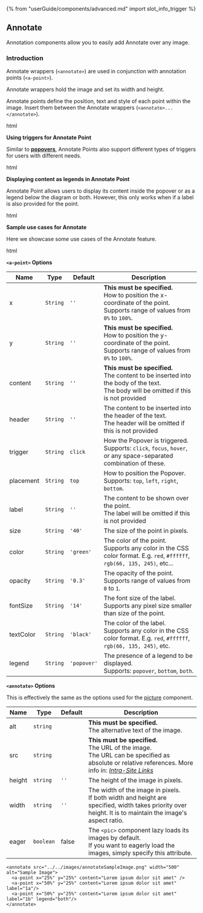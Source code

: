 {% from "userGuide/components/advanced.md" import slot_info_trigger %}

## Annotate

Annotation components allow you to easily add Annotate over any image.

### Introduction

Annotate wrappers (`<annotate>`) are used in conjunction with annotation
points (`<a-point>`).

Annotate wrappers hold the image and set its width and height.

Annotate points define the position, text and style of each point
within the image. Insert them between
the Annotate wrappers (`<annotate>...</annotate>`).

<include src="codeAndOutput.md" boilerplate >
<variable name="highlightStyle">html</variable>
<variable name="code">

<annotate src="../../images/annotateSampleImage.png" width="500" alt="sampleImage">
  <!-- Minimal Point -->
  <a-point x="25%" y="25%" content="Lorem ipsum dolor sit amet" />
  <!-- Customize Point Size (default size is 40px) -->
  <a-point x="50%" y="25%" content="Lorem ipsum dolor sit amet"  size="60"/>
  <!-- Customize Point Header (default is empty) -->
  <a-point x="75%" y="25%" content="Lorem ipsum dolor sit amet"  header="Lorem ipsum"/>
  <!-- Customize Point Color (default color is green) -->
  <a-point x="33%" y="50%" content="Lorem ipsum dolor sit amet"  color="red"/>
  <!-- Customize Point Opacity (default opacity is 0.3) -->
  <a-point x="66%" y="50%" content="Lorem ipsum dolor sit amet"  opacity="0.7"/>
  <!-- Customize Point Label (default is empty) -->
  <a-point x="25%" y="75%" content="Lorem ipsum dolor sit amet" label="1"/>
  <!-- Customize Text Color (default color is black) -->
  <a-point x="50%" y="75%" content="Lorem ipsum dolor sit amet"  textColor="white" color="black" label="2" opacity="1"/>
  <!-- Customize Font Size (default font size is 14) -->
  <a-point x="75%" y="75%" content="Lorem ipsum dolor sit amet"  fontSize="30" label="3"/>
</annotate>
</variable>
</include>

**Using triggers for Annotate Point** <br>

Similar to **[popovers](popups.md)**, Annotate Points also support different types of triggers
for users with different needs.

<include src="codeAndOutput.md" boilerplate >
<variable name="highlightStyle">html</variable>
<variable name="code">

<annotate src="../../images/annotateSampleImage.png" width="500" alt="sampleImage">
  <!-- Default Trigger (click)-->
  <a-point x="33%" y="33%" content="Lorem ipsum dolor sit amet" />
  <!-- Set Trigger to hover focus -->
  <a-point x="66%" y="33%" content="Lorem ipsum dolor sit amet" trigger="hover focus"/>
  <!-- Set Popover Placement (click)-->
  <a-point x="25%" y="66%" content="Lorem ipsum dolor sit amet" placement="left"/>
  <a-point x="50%" y="66%" content="Lorem ipsum dolor sit amet" placement="bottom"/>
  <a-point x="75%" y="66%" content="Lorem ipsum dolor sit amet" placement="right"/>
</annotate>
</variable>
</include>

<br>

**Displaying content as legends in Annotate Point**

Annotate Point allows users to display its content inside the popover or as
a legend below the diagram or both. However, this only works when if a label is
also provided for the point.

<include src="codeAndOutput.md" boilerplate >
<variable name="highlightStyle">html</variable>
<variable name="code">

<annotate src="../../images/annotateSampleImage.png" width="500" alt="sampleImage">
  <!-- Default Legend (popover only)-->
  <a-point x="25%" y="50%" content="There is only text when you click me" label="1"/>
  <!-- Set Legend to bottom only (popover is not clickable) -->
  <a-point x="50%" y="50%" content="Clicking on this does nothing" label="2" legend="bottom" header="Headers are displayed as well"/>
  <!-- Set Legend to both -->
  <a-point x="75%" y="50%" content="There is text at both locations"  label="3" legend="both" header="Headers are displayed at both positions"/>
</annotate>
</variable>
</include>

<br>

**Sample use cases for Annotate** <br>

Here we showcase some use cases of the Annotate feature.

<include src="codeAndOutput.md" boilerplate >
<variable name="highlightStyle">html</variable>
<variable name="code">

<annotate src="../diagrams/activity.png" width="500" alt="sampleImage">
  <!-- Default Legend (popover only)-->
  <a-point x="25%" y="50%" content="There is only text when you click me" label="1"/>
  <!-- Set Legend to bottom only (popover is not clickable) -->
  <a-point x="50%" y="50%" content="Clicking on this does nothing" label="2" legend="bottom" header="Headers are displayed as well"/>
  <!-- Set Legend to both -->
  <a-point x="75%" y="50%" content="There is text at both locations"  label="3" legend="both" header="Headers are displayed at both positions"/>
</annotate>
</variable>
</include>

<br>

****`<a-point>` Options****

| Name      | Type     | Default     | Description                                                                                                                              |
| --------- | -------- | ----------- | ---------------------------------------------------------------------------------------------------------------------------------------- |
| x         | `String` | `''`        | **This must be specified.**<br>How to position the x-coordinate of the point.<br>Supports range of values from `0%` to `100%`.           |
| y         | `String` | `''`        | **This must be specified.**<br>How to position the y-coordinate of the point.<br>Supports range of values from `0%` to `100%`.           |
| content   | `String` | `''`        | **This must be specified.**<br>The content to be inserted into the body of the text.<br>The body will be omitted if this is not provided |
| header    | `String` | `''`        | The content to be inserted into the header of the text.<br>The header will be omitted if this is not provided                            |
| trigger   | `String` | `click`     | How the Popover is triggered.<br>Supports: `click`, `focus`, `hover`, or any space-separated combination of these.                       |
| placement | `String` | `top`       | How to position the Popover.<br>Supports: `top`, `left`, `right`, `bottom`.                                                              |
| label     | `String` | `''`        | The content to be shown over the point.<br>The label will be omitted if this is not provided                                             |
| size      | `String` | `'40'`      | The size of the point in pixels.                                                                                                         |
| color     | `String` | `'green'`   | The color of the point.<br>Supports any color in the CSS color format. E.g. `red`, `#ffffff`, `rgb(66, 135, 245)`, etc...                |
| opacity   | `String` | `'0.3'`     | The opacity of the point.<br>Supports range of values from `0` to `1`.                                                                   |
| fontSize  | `String` | `'14'`      | The font size of the label.<br>Supports any pixel size smaller than size of the point.                                                   |
| textColor | `String` | `'black'`   | The color of the label.<br>Supports any color in the CSS color format. E.g. `red`, `#ffffff`, `rgb(66, 135, 245)`, etc.                  |
| legend    | `String` | `'popover'` | The presence of a legend to be displayed.<br>Supports: `popover`, `bottom`, `both`.                                                      |

****`<annotate>` Options****

This is effectively the same as the options used for the [picture](#pictures) component.

| Name   | Type      | Default | Description                                                                                                                                                                                                           |
| ------ | --------- | ------- | --------------------------------------------------------------------------------------------------------------------------------------------------------------------------------------------------------------------- |
| alt    | `string`  |         | **This must be specified.**<br>The alternative text of the image.                                                                                                                                                     |
| src    | `string`  |         | **This must be specified.**<br>The URL of the image.<br>The URL can be specified as absolute or relative references. More info in: _[Intra-Site Links]({{baseUrl}}/userGuide/formattingContents.html#intraSiteLinks)_ |
| height | `string`  |`''`| The height of the image in pixels.                                                                                                                                                                                    |
| width  | `string`  |`''`| The width of the image in pixels.<br>If both width and height are specified, width takes priority over height. It is to maintain the image's aspect ratio.                                                            |
| eager  | `boolean` | false   | The `<pic>` component lazy loads its images by default.<br>If you want to eagerly load the images, simply specify this attribute.                                                                                     |

</div>

<div id="short" class="d-none">

```
<annotate src="../../images/annotateSampleImage.png" width="500" alt="Sample Image">
  <a-point x="25%" y="25%" content="Lorem ipsum dolor sit amet" />
  <a-point x="50%" y="25%" content="Lorem ipsum dolor sit amet" label="1a"/>
  <a-point x="50%" y="25%" content="Lorem ipsum dolor sit amet" label="1b" legend="both"/>
</annotate>
```

</div>

<div id="examples" class="d-none">

<annotate src="../../images/annotateSampleImage.png" width="500" alt="sampleImage">
  <a-point x="25%" y="25%" content="Lorem ipsum dolor sit amet" />
  <a-point x="50%" y="25%" content="Lorem ipsum dolor sit amet" label="1a"/>
  <a-point x="50%" y="25%" content="Lorem ipsum dolor sit amet" label="1b" legend="both"/>
</annotate>

</div>
</popover>
</div>
